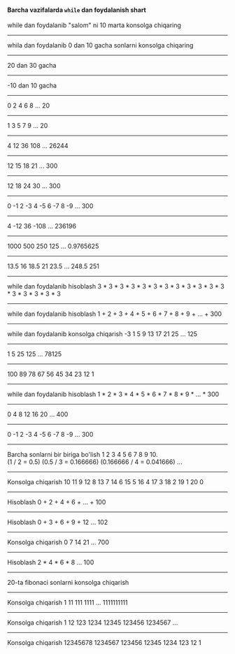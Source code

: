 #### Barcha vazifalarda `while` dan foydalanish shart

while dan foydalanib "salom" ni 10 marta konsolga chiqaring

---

whila dan foydalanib 0 dan 10 gacha sonlarni konsolga chiqaring

---

20 dan 30 gacha

---

-10 dan 10 gacha

---

0 2 4 6 8 ... 20

---

1 3 5 7 9 ... 20

---


4 12 36 108 ... 26244

---


12 15 18 21 ... 300

---


12 18 24 30 ... 300

---


0 -1 2 -3 4 -5 6 -7 8 -9 ... 300

---


4 -12 36 -108 ... 236196

---


1000 500 250 125 ... 0.9765625

---


13.5 16 18.5 21 23.5 ... 248.5 251

---


while dan foydalanib hisoblash 3 * 3 * 3 * 3 * 3 * 3 * 3 * 3 * 3 * 3 * 3 * 3 * 3 * 3 * 3 * 3 * 3

---

while dan foydalanib hisoblash 1 + 2 + 3 + 4 + 5 + 6 + 7 + 8 + 9 + ... + 300

---

while dan foydalanib konsolga chiqarish -3 1 5 9 13 17 21 25 ... 125

---

1 5 25 125 ... 78125

---

100 89 78 67 56 45 34 23 12 1

---

while dan foydalanib hisoblash 1 * 2 * 3 * 4 * 5 * 6 * 7 * 8 * 9 * ... * 300


---


0 4 8 12 16 20 ... 400

---


0 -1 2 -3 4 -5 6 -7 8 -9 ... 300


---


Barcha sonlarni bir biriga bo'lish 1 2 3 4 5 6 7 8 9 10.  
(1 / 2 = 0.5) (0.5 / 3 = 0.166666) (0.166666 / 4 = 0.041666) ...

---

Konsolga chiqarish 10 11 9 12 8 13 7 14 6 15 5 16 4 17 3 18 2 19 1 20 0

---

Hisoblash 0 + 2 + 4 + 6 + ... + 100

---

Hisoblash 0 + 3 + 6 + 9 + 12 ... 102

---

Konsolga chiqarish 0 7 14 21 ... 700

---

Hisoblash 2 * 4 * 6 * 8 ... 100

---

20-ta fibonaci sonlarni konsolga chiqarish

---

Konsolga chiqarish 1 11 111 1111 ... 1111111111

---

Konsolga chiqarish 1 12 123 1234 12345 123456 1234567 ...

---

Konsolga chiqarish 12345678 1234567 123456 12345 1234 123 12 1
